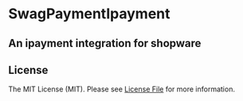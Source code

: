 # SwagPaymentIpayment

## An ipayment integration for shopware

## License

The MIT License (MIT). Please see [License File](LICENSE.md) for more information.
